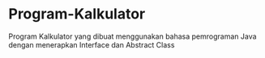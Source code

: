 # Program-Kalkulator
Program Kalkulator yang dibuat menggunakan bahasa pemrograman Java dengan menerapkan Interface dan Abstract Class
